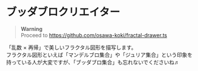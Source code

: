 # ブッダブロクリエイター

> **Warning**  
> Proceed to <https://github.com/osawa-koki/fractal-drawer.ts>  

「乱数 × 再帰」で美しいフラクタル図形を描写します。  
フラクタル図形といえば「マンデルブロ集合」や「ジュリア集合」という印象を持っている人が大変ですが、「ブッダブロ集合」も忘れないでくださいね♬  
